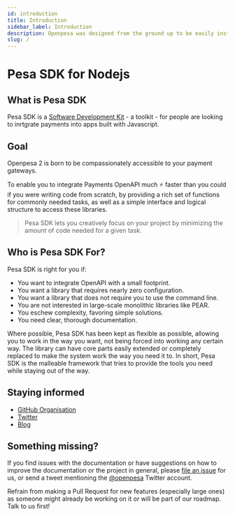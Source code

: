 ```yaml
---
id: introduction
title: Introduction
sidebar_label: Introduction
description: Openpesa was designed from the ground up to be easily installed and simlify payment intergation into your website and get up and running quickly.
slug: /
---
```


<h1>Pesa SDK for Nodejs</h1>

## What is Pesa SDK

Pesa SDK is a [Software Development Kit](https://en.wikipedia.org/wiki/Software_development_kit) - a toolkit - for people are looking to inrtgrate payments into apps built with Javascript.

## Goal

Openpesa 2 is born to be compassionately accessible to your payment gateways.

To enable you to integrate Payments OpenAPI much ⚡️ faster than you could if you were writing code from scratch, by providing a rich set of functions for commonly needed tasks, as well as a simple interface and logical structure to access these libraries.

> Pesa SDK lets you creatively focus on your project by minimizing the amount of code needed for a given task.

## Who is Pesa SDK For?

Pesa SDK is right for you if:

-   You want to integrate OpenAPI with a small footprint.
-   You want a library that requires nearly zero configuration.
-   You want a library that does not require you to use the command line.
-   You are not interested in large-scale monolithic libraries like PEAR.
-   You eschew complexity, favoring simple solutions.
-   You need clear, thorough documentation.

Where possible, Pesa SDK has been kept as flexible as possible, allowing you to work in the way you want, not being forced into working any certain way. The library can have core parts easily extended or completely replaced to make the system work the way you need it to. In short, Pesa SDK is the malleable framework that tries to provide the tools you need while staying out of the way.

## Staying informed

-   [GitHub Organisation](https://github.com/openpesa)
-   [Twitter](https://twitter.com/openpesa)
-   [Blog](https://openpesa.github.io/blog/)

## Something missing?

If you find issues with the documentation or have suggestions on how to improve the documentation or the project in general, please [file an issue](https://github.com/openpesa/pesa-js) for us, or send a tweet mentioning the [@openpesa](https://twitter.com/openpesa) Twitter account.

Refrain from making a Pull Request for new features (especially large ones) as someone might already be working on it or will be part of our roadmap. Talk to us first!
